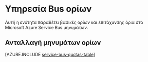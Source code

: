<properties 
    pageTitle="Microsoft Azure Service Bus όρια και περιορισμοί | Microsoft Azure"
    description="Περιορισμοί και όρια για Bus υπηρεσίας Azure"
    services="service-bus"
    documentationCenter="na"
    authors="sethmanheim"
    manager="timlt"
    editor="" />
<tags 
    ms.service="service-bus"
    ms.devlang="na"
    ms.topic="article"
    ms.tgt_pltfrm="na"
    ms.workload="na"
    ms.date="10/05/2016"
    ms.author="sethm" />

# <a name="service-bus-quotas"></a>Υπηρεσία Bus ορίων

Αυτή η ενότητα παραθέτει βασικές ορίων και επιτάχυνσης όρια στο Microsoft Azure Service Bus μηνυμάτων.

## <a name="messaging-quotas"></a>Ανταλλαγή μηνυμάτων ορίων

[AZURE.INCLUDE [service-bus-quotas-table](../../includes/service-bus-quotas-table.md)] 